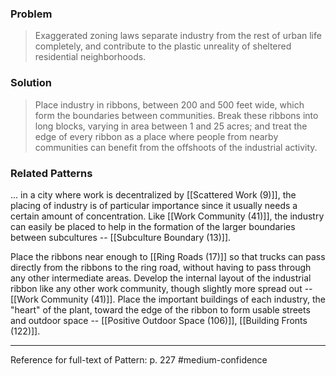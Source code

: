 ### Problem
>Exaggerated zoning laws separate industry from the rest of urban life completely, and contribute to the plastic unreality of sheltered residential neighborhoods.

### Solution
>Place industry in ribbons, between 200 and 500 feet wide, which form the boundaries between communities. Break these ribbons into long blocks, varying in area between 1 and 25 acres; and treat the edge of every ribbon as a place where people from nearby communities can benefit from the offshoots of the industrial activity.

### Related Patterns
... in a city where work is decentralized by [[Scattered Work (9)]], the placing of industry is of particular importance since it usually needs a certain amount of concentration. Like [[Work Community (41)]], the industry can easily be placed to help in the formation of the larger boundaries between subcultures -- [[Subculture Boundary (13)]].

Place the ribbons near enough to [[Ring Roads (17)]] so that trucks can pass directly from the ribbons to the ring road, without having to pass through any other intermediate areas. Develop the internal layout of the industrial ribbon like any other work community, though slightly more spread out -- [[Work Community (41)]]. Place the important buildings of each industry, the "heart" of the plant, toward the edge of the ribbon to form usable streets and outdoor space -- [[Positive Outdoor Space (106)]], [[Building Fronts (122)]].

---
Reference for full-text of Pattern: p. 227 #medium-confidence 